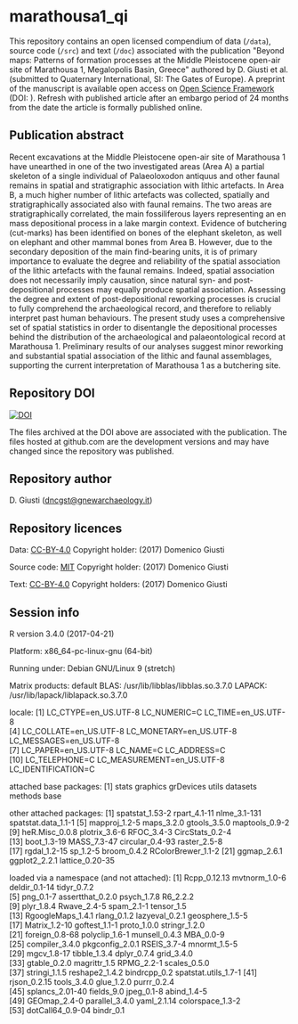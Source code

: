 marathousa1_qi
==============

This repository contains an open licensed compendium of data (`/data`), source code (`/src`) and text (`/doc`) associated with the publication "Beyond maps: Patterns of formation processes at the Middle Pleistocene open-air site of Marathousa 1, Megalopolis Basin, Greece" authored by D. Giusti et al. (submitted to Quaternary International, SI: The Gates of Europe). A preprint of the manuscript is available open access on [Open Science Framework]() (DOI: []()). Refresh with published article after an embargo period of 24 months from the date the article is formally published online.

## Publication abstract

Recent excavations at the Middle Pleistocene open-air site of Marathousa 1 have unearthed in one of the two investigated areas (Area A) a partial skeleton of a single individual of Palaeoloxodon antiquus and other faunal remains in spatial and stratigraphic association with lithic artefacts. In Area B, a much higher number of lithic artefacts was collected, spatially and stratigraphically associated also with faunal remains. The two areas are stratigraphically correlated, the main fossiliferous layers representing an en mass depositional process in a lake margin context. Evidence of butchering (cut-marks) has been identified on bones of the elephant skeleton, as well on elephant and other mammal bones from Area B. However, due to the secondary deposition of the main find-bearing units, it is of primary importance to evaluate the degree and reliability of the spatial association of the lithic artefacts with the faunal remains. Indeed, spatial association does not necessarily imply causation, since natural syn- and post-depositional processes may equally produce spatial association. Assessing the degree and extent of post-depositional reworking processes is crucial to fully comprehend the archaeological record, and therefore to reliably interpret past human behaviours. The present study uses a comprehensive set of spatial statistics in order to disentangle the depositional processes behind the distribution of the archaeological and palaeontological record at Marathousa 1. Preliminary results of our analyses suggest minor reworking and substantial spatial association of the lithic and faunal assemblages, supporting the current interpretation of Marathousa 1 as a butchering site.

## Repository DOI

[![DOI](https://zenodo.org/badge/DOI/10.5281/zenodo.822272.svg)](https://doi.org/10.5281/zenodo.822272)

The files archived at the DOI above are associated with the publication. The files hosted at github.com are the development versions and may have changed since the repository was published.

## Repository author

D. Giusti (<dncgst@gnewarchaeology.it>)

## Repository licences

Data: [CC-BY-4.0](https://creativecommons.org/licenses/by/4.0/) Copyright holder: (2017) Domenico Giusti

Source code: [MIT](https://opensource.org/licenses/MIT) Copyright holder: (2017) Domenico Giusti

Text: [CC-BY-4.0](https://creativecommons.org/licenses/by/4.0/) Copyright holders: (2017) Domenico Giusti

## Session info

R version 3.4.0 (2017-04-21)

Platform: x86_64-pc-linux-gnu (64-bit)

Running under: Debian GNU/Linux 9 (stretch)

Matrix products: default
BLAS: /usr/lib/libblas/libblas.so.3.7.0
LAPACK: /usr/lib/lapack/liblapack.so.3.7.0

locale:
 [1] LC_CTYPE=en_US.UTF-8       LC_NUMERIC=C               LC_TIME=en_US.UTF-8       
 [4] LC_COLLATE=en_US.UTF-8     LC_MONETARY=en_US.UTF-8    LC_MESSAGES=en_US.UTF-8   
 [7] LC_PAPER=en_US.UTF-8       LC_NAME=C                  LC_ADDRESS=C              
[10] LC_TELEPHONE=C             LC_MEASUREMENT=en_US.UTF-8 LC_IDENTIFICATION=C       

attached base packages:
[1] stats     graphics  grDevices utils     datasets  methods   base     

other attached packages:
 [1] spatstat_1.53-2     rpart_4.1-11        nlme_3.1-131        spatstat.data_1.1-1
 [5] mapproj_1.2-5       maps_3.2.0          gtools_3.5.0        maptools_0.9-2     
 [9] heR.Misc_0.0.8      plotrix_3.6-6       RFOC_3.4-3          CircStats_0.2-4    
[13] boot_1.3-19         MASS_7.3-47         circular_0.4-93     raster_2.5-8       
[17] rgdal_1.2-15        sp_1.2-5            broom_0.4.2         RColorBrewer_1.1-2 
[21] ggmap_2.6.1         ggplot2_2.2.1       lattice_0.20-35    

loaded via a namespace (and not attached):
 [1] Rcpp_0.12.13         mvtnorm_1.0-6        deldir_0.1-14        tidyr_0.7.2         
 [5] png_0.1-7            assertthat_0.2.0     psych_1.7.8          R6_2.2.2            
 [9] plyr_1.8.4           Rwave_2.4-5          spam_2.1-1           tensor_1.5          
[13] RgoogleMaps_1.4.1    rlang_0.1.2          lazyeval_0.2.1       geosphere_1.5-5     
[17] Matrix_1.2-10        goftest_1.1-1        proto_1.0.0          stringr_1.2.0       
[21] foreign_0.8-68       polyclip_1.6-1       munsell_0.4.3        MBA_0.0-9           
[25] compiler_3.4.0       pkgconfig_2.0.1      RSEIS_3.7-4          mnormt_1.5-5        
[29] mgcv_1.8-17          tibble_1.3.4         dplyr_0.7.4          grid_3.4.0          
[33] gtable_0.2.0         magrittr_1.5         RPMG_2.2-1           scales_0.5.0        
[37] stringi_1.1.5        reshape2_1.4.2       bindrcpp_0.2         spatstat.utils_1.7-1
[41] rjson_0.2.15         tools_3.4.0          glue_1.2.0           purrr_0.2.4         
[45] splancs_2.01-40      fields_9.0           jpeg_0.1-8           abind_1.4-5         
[49] GEOmap_2.4-0         parallel_3.4.0       yaml_2.1.14          colorspace_1.3-2    
[53] dotCall64_0.9-04     bindr_0.1 